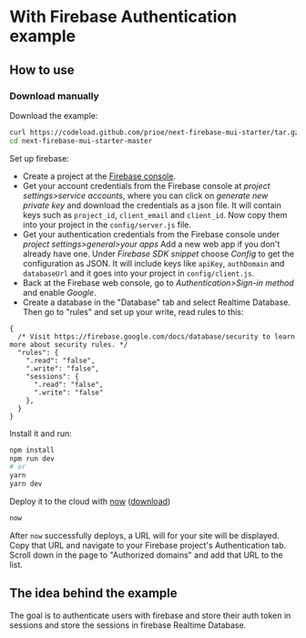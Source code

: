 # With Firebase Authentication example

## How to use

### Download manually

Download the example:

```bash
curl https://codeload.github.com/prioe/next-firebase-mui-starter/tar.gz/master | tar -xz
cd next-firebase-mui-starter-master
```

Set up firebase:

- Create a project at the [Firebase console](https://console.firebase.google.com/).
- Get your account credentials from the Firebase console at _project settings>service accounts_, where you can click on _generate new private key_ and download the credentials as a json file. It will contain keys such as `project_id`, `client_email` and `client_id`. Now copy them into your project in the `config/server.js` file.
- Get your authentication credentials from the Firebase console under _project settings>general>your apps_ Add a new web app if you don't already have one. Under _Firebase SDK snippet_ choose _Config_ to get the configuration as JSON. It will include keys like `apiKey`, `authDomain` and `databaseUrl` and it goes into your project in `config/client.js`.
- Back at the Firebase web console, go to _Authentication>Sign-in method_ and enable _Google_.
- Create a database in the "Database" tab and select Realtime Database. Then go to "rules" and set up your write, read rules to this:

```
{
  /* Visit https://firebase.google.com/docs/database/security to learn more about security rules. */
  "rules": {
    ".read": "false",
    ".write": "false",
    "sessions": {
      ".read": "false",
      ".write": "false"
    },
  }
}
```

Install it and run:

```bash
npm install
npm run dev
# or
yarn
yarn dev
```

Deploy it to the cloud with [now](https://zeit.co/now) ([download](https://zeit.co/download))

```bash
now
```

After `now` successfully deploys, a URL will for your site will be displayed. Copy that URL and navigate to your Firebase project's Authentication tab. Scroll down in the page to "Authorized domains" and add that URL to the list.

## The idea behind the example

The goal is to authenticate users with firebase and store their auth token in sessions and store the sessions in firebase Realtime Database.
